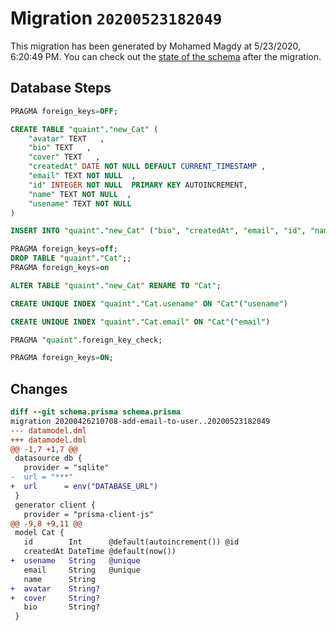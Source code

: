 # Migration `20200523182049`

This migration has been generated by Mohamed Magdy at 5/23/2020, 6:20:49 PM.
You can check out the [state of the schema](./schema.prisma) after the migration.

## Database Steps

```sql
PRAGMA foreign_keys=OFF;

CREATE TABLE "quaint"."new_Cat" (
    "avatar" TEXT   ,
    "bio" TEXT   ,
    "cover" TEXT   ,
    "createdAt" DATE NOT NULL DEFAULT CURRENT_TIMESTAMP ,
    "email" TEXT NOT NULL  ,
    "id" INTEGER NOT NULL  PRIMARY KEY AUTOINCREMENT,
    "name" TEXT NOT NULL  ,
    "usename" TEXT NOT NULL  
) 

INSERT INTO "quaint"."new_Cat" ("bio", "createdAt", "email", "id", "name") SELECT "bio", "createdAt", "email", "id", "name" FROM "quaint"."Cat"

PRAGMA foreign_keys=off;
DROP TABLE "quaint"."Cat";;
PRAGMA foreign_keys=on

ALTER TABLE "quaint"."new_Cat" RENAME TO "Cat";

CREATE UNIQUE INDEX "quaint"."Cat.usename" ON "Cat"("usename")

CREATE UNIQUE INDEX "quaint"."Cat.email" ON "Cat"("email")

PRAGMA "quaint".foreign_key_check;

PRAGMA foreign_keys=ON;
```

## Changes

```diff
diff --git schema.prisma schema.prisma
migration 20200426210708-add-email-to-user..20200523182049
--- datamodel.dml
+++ datamodel.dml
@@ -1,7 +1,7 @@
 datasource db {
   provider = "sqlite"
-  url = "***"
+  url      = env("DATABASE_URL")
 }
 generator client {
   provider = "prisma-client-js"
@@ -9,8 +9,11 @@
 model Cat {
   id        Int      @default(autoincrement()) @id
   createdAt DateTime @default(now())
+  usename   String   @unique
   email     String   @unique
   name      String
+  avatar    String?
+  cover     String?
   bio       String?
 }
```


